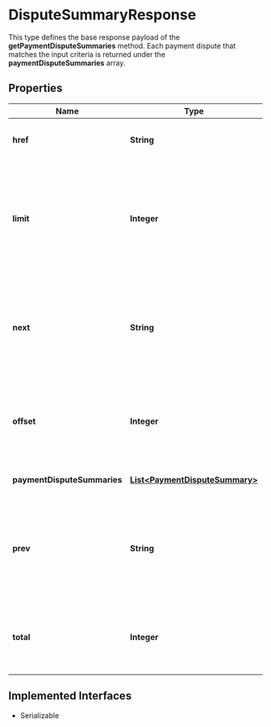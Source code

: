 

# DisputeSummaryResponse

This type defines the base response payload of the <strong>getPaymentDisputeSummaries</strong> method. Each payment dispute that matches the input criteria is returned under the <strong>paymentDisputeSummaries</strong> array.
## Properties

Name | Type | Description | Notes
------------ | ------------- | ------------- | -------------
**href** | **String** | The URI of the &lt;strong&gt;getPaymentDisputeSummaries&lt;/strong&gt; call request that produced the current page of the result set. |  [optional]
**limit** | **Integer** | This value shows the maximum number of payment disputes that will appear on one page of the result set. The &lt;strong&gt;limit&lt;/strong&gt; value can be passed in as a query parameter in the request, or if it is not used, it defaults to &lt;code&gt;200&lt;/code&gt;. If the value in the &lt;strong&gt;total&lt;/strong&gt; field exceeds this &lt;strong&gt;limit&lt;/strong&gt; value, there are multiple pages in the current result set.&lt;br&gt;&lt;br&gt;&lt;b&gt;Min&lt;/b&gt;: 1; &lt;b&gt;Max&lt;/b&gt;: 200; &lt;b&gt;Default&lt;/b&gt;: 200 |  [optional]
**next** | **String** | The &lt;strong&gt;getPaymentDisputeSummaries&lt;/strong&gt; call URI to use if you wish to view the next page of the result set. For example, the following URI returns records 11 thru 20 from the collection of payment disputes:&lt;br/&gt;&lt;br/&gt;&lt;code&gt;path/payment_dispute_summary?limit&#x3D;10&amp;offset&#x3D;10&lt;/code&gt;&lt;br/&gt;&lt;br/&gt;This field is only returned if there is a next page of results to view based on the current input criteria. |  [optional]
**offset** | **Integer** | This integer value indicates the number of payment disputes skipped before listing the first payment dispute from the result set. The &lt;strong&gt;offset&lt;/strong&gt; value can be passed in as a query parameter in the request, or if it is not used, it defaults to &lt;code&gt;0&lt;/code&gt; and the first payment dispute of the result set is shown at the top of the response. |  [optional]
**paymentDisputeSummaries** | [**List&lt;PaymentDisputeSummary&gt;**](PaymentDisputeSummary.md) | Each payment dispute that matches the input criteria is returned under this array. If no payment disputes are found, an empty array is returned. |  [optional]
**prev** | **String** | The &lt;strong&gt;getPaymentDisputeSummaries&lt;/strong&gt; call URI to use if you wish to view the previous page of the result set. For example, the following URI returns records 1 thru 10 from the collection of payment disputes:&lt;br/&gt;&lt;br/&gt;&lt;code&gt;path/payment_dispute_summary?limit&#x3D;10&amp;offset&#x3D;0&lt;/code&gt;&lt;br/&gt;&lt;br/&gt;This field is only returned if there is a previous page of results to view based on the current input criteria. |  [optional]
**total** | **Integer** | This integer value is the total number of payment disputes that matched the input criteria. If the total number of entries exceeds the value that was set for &lt;strong&gt;limit&lt;/strong&gt; in the request payload, you will have to make multiple API calls to see all pages of the results set. This field is returned even if it is &lt;code&gt;0&lt;/code&gt;. |  [optional]


## Implemented Interfaces

* Serializable


